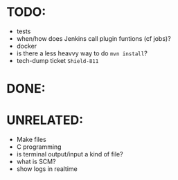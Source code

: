 # TODO:
- tests
- when/how does Jenkins call plugin funtions (cf jobs)?
- docker
- is there a less heavvy way to do `mvn install`?
- tech-dump ticket `Shield-811`

# DONE:


# UNRELATED:

- Make files
- C programming
- is terminal output/input a kind of file?
- what is SCM?
- show logs in realtime

